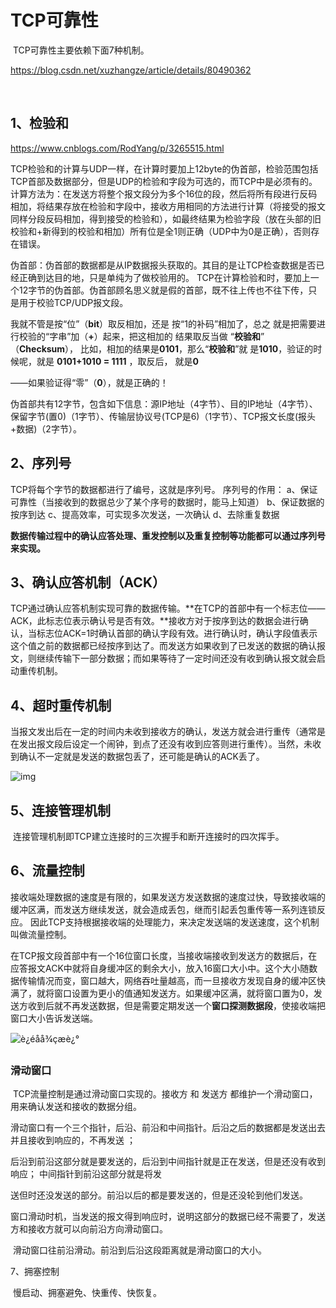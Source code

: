 

# TCP可靠性

​	TCP可靠性主要依赖下面7种机制。

https://blog.csdn.net/xuzhangze/article/details/80490362

​	

## 1、检验和 

https://www.cnblogs.com/RodYang/p/3265515.html

TCP检验和的计算与UDP一样，在计算时要加上12byte的伪首部，检验范围包括TCP首部及数据部分，但是UDP的检验和字段为可选的，而TCP中是必须有的。计算方法为：在发送方将整个报文段分为多个16位的段，然后将所有段进行反码相加，将结果存放在检验和字段中，接收方用相同的方法进行计算（将接受的报文同样分段反码相加，得到接受的检验和），如最终结果为检验字段（放在头部的旧校验和+新得到的校验和相加）所有位是全1则正确（UDP中为0是正确），否则存在错误。 

伪首部：伪首部的数据都是从IP数据报头获取的。其目的是让TCP检查数据是否已经正确到达目的地，只是单纯为了做校验用的。 TCP在计算检验和时，要加上一个12字节的伪首部。伪首部顾名思义就是假的首部，既不往上传也不往下传，只是用于校验TCP/UDP报文段。

我就不管是按“位”（**bit**）取反相加，还是 按“1的补码”相加了，总之
就是把需要进行校验的“字串”加（**+**）起来，把这相加的 结果取反当做
“**校验和**” （**Checksum**）， 比如，相加的结果是**0101**，那么“**校验和**”就
是**1010**，验证的时候呢，就是 **0101+1010 = 1111** ，取反后， 就是**0**

——如果验证得“零”（**0**），就是正确的！



伪首部共有12字节，包含如下信息：源IP地址（4字节）、目的IP地址（4字节）、保留字节(置0)（1字节）、传输层协议号(TCP是6)（1字节）、TCP报文长度(报头+数据)（2字节）。



## 2、序列号 

TCP将每个字节的数据都进行了编号，这就是序列号。 
序列号的作用： 
a、保证可靠性（当接收到的数据总少了某个序号的数据时，能马上知道） 
b、保证数据的按序到达 
c、提高效率，可实现多次发送，一次确认 
d、去除重复数据 

**数据传输过程中的确认应答处理、重发控制以及重复控制等功能都可以通过序列号来实现。** 

## 

## 3、确认应答机制（ACK） 

TCP通过确认应答机制实现可靠的数据传输。**在TCP的首部中有一个标志位——ACK，此标志位表示确认号是否有效。**接收方对于按序到达的数据会进行确认，当标志位ACK=1时确认首部的确认字段有效。进行确认时，确认字段值表示这个值之前的数据都已经按序到达了。而发送方如果收到了已发送的数据的确认报文，则继续传输下一部分数据；而如果等待了一定时间还没有收到确认报文就会启动重传机制。 



## 4、超时重传机制 

当报文发出后在一定的时间内未收到接收方的确认，发送方就会进行重传（通常是在发出报文段后设定一个闹钟，到点了还没有收到应答则进行重传）。当然，未收到确认不一定就是发送的数据包丢了，还可能是确认的ACK丢了。

![img](https://img-blog.csdn.net/20180528233101484?watermark/2/text/aHR0cHM6Ly9ibG9nLmNzZG4ubmV0L3h1emhhbmd6ZQ==/font/5a6L5L2T/fontsize/400/fill/I0JBQkFCMA==/dissolve/70)





## 5、连接管理机制 

​	连接管理机制即TCP建立连接时的三次握手和断开连接时的四次挥手。 





## 6、流量控制 

接收端处理数据的速度是有限的，如果发送方发送数据的速度过快，导致接收端的缓冲区满，而发送方继续发送，就会造成丢包，继而引起丢包重传等一系列连锁反应。 
因此TCP支持根据接收端的处理能力，来决定发送端的发送速度，这个机制叫做流量控制。 

在TCP报文段首部中有一个16位窗口长度，当接收端接收到发送方的数据后，在应答报文ACK中就将自身缓冲区的剩余大小，放入16窗口大小中。这个大小随数据传输情况而变，窗口越大，网络吞吐量越高，而一旦接收方发现自身的缓冲区快满了，就将窗口设置为更小的值通知发送方。如果缓冲区满，就将窗口置为0，发送方收到后就不再发送数据，但是需要定期发送一个**窗口探测数据段**，使接收端把窗口大小告诉发送端。 

![è¿éåå¾çæè¿°](https://img-blog.csdn.net/20180528233153641?watermark/2/text/aHR0cHM6Ly9ibG9nLmNzZG4ubmV0L3h1emhhbmd6ZQ==/font/5a6L5L2T/fontsize/400/fill/I0JBQkFCMA==/dissolve/70)



### 滑动窗口

​	TCP流量控制是通过滑动窗口实现的。接收方 和 发送方 都维护一个滑动窗口，用来确认发送和接收的数据分组。

滑动窗口有一个三个指针，后沿、前沿和中间指针。后沿之后的数据都是发送出去并且接收到响应的，不再发送 ； 

后沿到前沿这部分就是要发送的，后沿到中间指针就是正在发送，但是还没有收到响应； 中间指针到前沿这部分就是将发

送但时还没发送的部分。前沿以后的都是要发送的，但是还没轮到他们发送。

​	窗口滑动时机，当发送的报文得到响应时，说明这部分的数据已经不需要了，发送方和接收方就可以向前沿方向滑动窗口。

​	滑动窗口往前沿滑动。前沿到后沿这段距离就是滑动窗口的大小。



















7、拥塞控制 

​	慢启动、拥塞避免、快重传、快恢复。



























